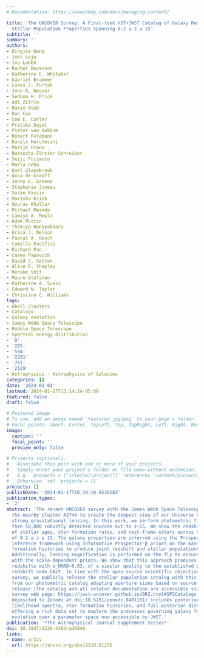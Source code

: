 ```yaml
---
# Documentation: https://wowchemy.com/docs/managing-content/

title: 'The UNCOVER Survey: A First-look HST+JWST Catalog of Galaxy Redshifts and
  Stellar Population Properties Spanning 0.2 ≲ z ≲ 15'
subtitle: ''
summary: ''
authors:
- Bingjie Wang
- Joel Leja
- Ivo Labbé
- Rachel Bezanson
- Katherine E. Whitaker
- Gabriel Brammer
- Lukas J. Furtak
- John R. Weaver
- Sedona H. Price
- Adi Zitrin
- Hakim Atek
- Dan Coe
- Sam E. Cutler
- Pratika Dayal
- Pieter van Dokkum
- Robert Feldmann
- Danilo Marchesini
- Marijn Franx
- Natascha Förster Schreiber
- Seiji Fujimoto
- Marla Geha
- Karl Glazebrook
- Anna de Graaff
- Jenny E. Greene
- Stéphanie Juneau
- Susan Kassin
- Mariska Kriek
- Gourav Khullar
- Michael Maseda
- Lamiya A. Mowla
- Adam Muzzin
- Themiya Nanayakkara
- Erica J. Nelson
- Pascal A. Oesch
- Camilla Pacifici
- Richard Pan
- Casey Papovich
- David J. Setton
- Alice E. Shapley
- Renske Smit
- Mauro Stefanon
- Katherine A. Suess
- Edward N. Taylor
- Christina C. Williams
tags:
- Abell clusters
- Catalogs
- Galaxy evolution
- James Webb Space Telescope
- Hubble Space Telescope
- Spectral energy distribution
- '9'
- '205'
- '594'
- '2291'
- '761'
- '2129'
- Astrophysics - Astrophysics of Galaxies
categories: []
date: '2024-01-01'
lastmod: 2024-01-17T13:14:24-05:00
featured: false
draft: false

# Featured image
# To use, add an image named `featured.jpg/png` to your page's folder.
# Focal points: Smart, Center, TopLeft, Top, TopRight, Left, Right, BottomLeft, Bottom, BottomRight.
image:
  caption: ''
  focal_point: ''
  preview_only: false

# Projects (optional).
#   Associate this post with one or more of your projects.
#   Simply enter your project's folder or file name without extension.
#   E.g. `projects = ["internal-project"]` references `content/project/deep-learning/index.md`.
#   Otherwise, set `projects = []`.
projects: []
publishDate: '2024-01-17T18:30:10.953818Z'
publication_types:
- '2'
abstract: 'The recent UNCOVER survey with the James Webb Space Telescope (JWST) exploits
  the nearby cluster A2744 to create the deepest view of our Universe to date by leveraging
  strong gravitational lensing. In this work, we perform photometric fitting of more
  than 50,000 robustly detected sources out to z~15. We show the redshift evolution
  of stellar ages, star formation rates, and rest-frame colors across the full range
  of 0.2 ≲ z ≲ 15. The galaxy properties are inferred using the Prospector Bayesian
  inference framework using informative Prospector-β priors on the masses and star
  formation histories to produce joint redshift and stellar populations posteriors.
  Additionally, lensing magnification is performed on the fly to ensure consistency
  with the scale-dependent priors. We show that this approach produces excellent photometric
  redshifts with σ_NMAD~0.03, of a similar quality to the established photometric
  redshift code EAzY. In line with the open-source scientific objective of this Treasury
  survey, we publicly release the stellar population catalog with this paper, derived
  from our photometric catalog adapting aperture sizes based on source profiles. This
  release (the catalog and all related documentation are accessible via the UNCOVER
  survey web page: https://jwst-uncover.github.io/DR2.html#SPSCatalogs with a copy
  deposited to Zenodo at doi:10.5281/zenodo.8401181) includes posterior moments, maximum
  likelihood spectra, star formation histories, and full posterior distributions,
  offering a rich data set to explore the processes governing galaxy formation and
  evolution over a parameter space now accessible by JWST.'
publication: '*The Astrophysical Journal Supplement Series*'
doi: 10.3847/1538-4365/ad0846
links:
- name: arXiv
  url: https://arxiv.org/abs/2310.01276
---
```


